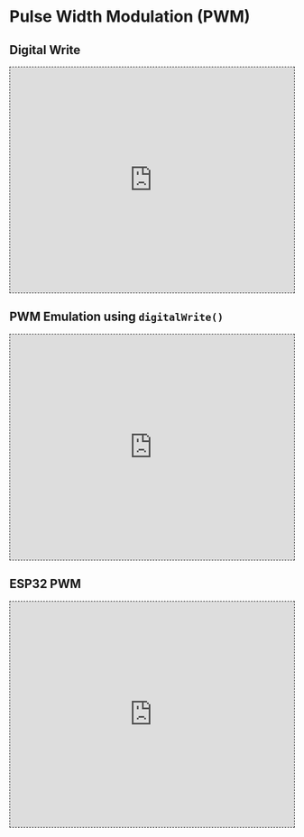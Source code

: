 # Pulse Width Modulation (PWM)

## Digital Write

<iframe style='border:1px dashed;width:
100%;height:400px;background:white'
src='https://www.onlinetool.io/gitoembed/widget?url=https%3A%2F%2Fgithub.com%2Ftejaswigowda%2FPtC-pwm%2Fblob%2Fmaster%2FdigitalWrite%2FdigitalWrite.ino'
id=''></iframe>

## PWM Emulation using `digitalWrite()`

<iframe style='border:1px dashed;width:
100%;height:400px;background:white'
src='https://www.onlinetool.io/gitoembed/widget?url=https%3A%2F%2Fgithub.com%2Ftejaswigowda%2FPtC-pwm%2Fblob%2Fmaster%2FdigitalWrite-analogEmu%2FdigitalWrite-analogEmu.ino'
id=''></iframe>

## ESP32 PWM

<iframe style='border:1px dashed;width:
100%;height:400px;background:white'
src='https://www.onlinetool.io/gitoembed/widget?url=https%3A%2F%2Fgithub.com%2Ftejaswigowda%2FPtC-pwm%2Fblob%2Fmaster%2Fpwm%2Fpwm.ino'
id=''></iframe>

